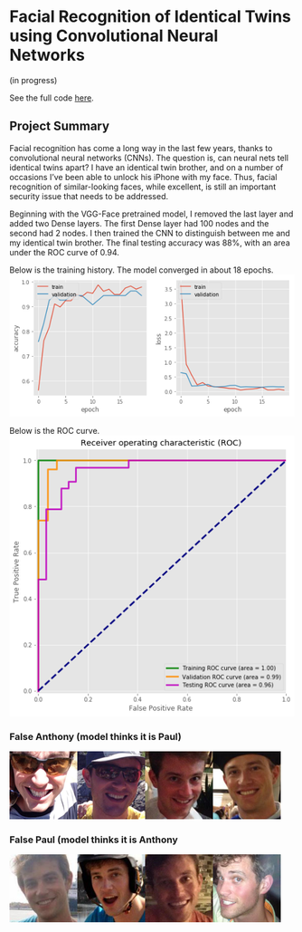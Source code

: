 # Facial Recognition of Identical Twins using Convolutional Neural Networks
(in progress)

See the full code [here](https://github.com/Aejohnso/Springboard/blob/master/Capstone%202%20Project/Cap2_Faces1.ipynb).

## Project Summary

Facial recognition has come a long way in the last few years, thanks to convolutional neural networks (CNNs). The question is, can neural nets tell identical twins apart? I have an identical twin brother, and on a number of occasions I’ve been able to unlock his iPhone with my face. Thus, facial recognition of similar-looking faces, while excellent, is still an important security issue that needs to be addressed.

Beginning with the VGG-Face pretrained model, I removed the last layer and added two Dense layers. The first Dense layer had 100 nodes and the second had 2 nodes. I then trained the CNN to distinguish between me and my identical twin brother. The final testing accuracy was 88%, with an area under the ROC curve of 0.94.

Below is the training history. The model converged in about 18 epochs.
![png](Training_history.png)

Below is the ROC curve.
![png](ROC_curve.png)

### False Anthony (model thinks it is Paul)

![png](FalseAJ.png)

### False Paul (model thinks it is Anthony

![png](FalsePJ.png)

